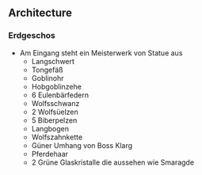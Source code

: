 ## Architecture
### Erdgeschos
- Am Eingang steht ein Meisterwerk von Statue aus
	- Langschwert
	- Tongefäß
	- Goblinohr
	- Hobgoblinzehe
	- 6 Eulenbärfedern
	- Wolfsschwanz
	- 2 Wolfsüelzen
	- 5 Biberpelzen
	- Langbogen
	- Wolfszahnkette
	- Güner Umhang von Boss Klarg
	- Pferdehaar
	- 2 Grüne Glaskristalle die aussehen wie Smaragde

